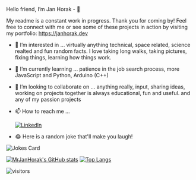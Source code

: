 Hello friend, I’m Jan Horak - 👋

My readme is a constant work in progress. Thank you for coming by! Feel free to connect with me or see some of these projects in action by visiting my portfolio: https://janhorak.dev

- 👀 I’m interested in ...
      virtually anything technical, space related, science realted and fun random facts. I love taking long walks, taking pictures, fixing things, learning how things work.
  
- 🌱 I’m currently learning ...
      patience in the job search process, more JavaScript and Python, Arduino (C++)

- 💞️ I’m looking to collaborate on ...
      anything really, input, sharing ideas, working on projects together is always educational, fun and useful. 
      and any of my passion projects
  
- 📫 How to reach me ...

     [![LinkedIn](https://img.shields.io/badge/linkedin-%230077B5.svg?style=for-the-badge&logo=linkedin&logoColor=white)](https://www.linkedin.com/in/jan-horak/)
     
     
- 😂 Here is a random joke that'll make you laugh!

![Jokes Card](https://readme-jokes.vercel.app/api)


[![MrJanHorak's GitHub stats](https://github-readme-stats.vercel.app/api?username=MrJanHorak&theme=radical&count_private=true)](https://https://github.com/anuraghazra/github-readme-stats)
[![Top Langs](https://github-readme-stats.vercel.app/api/top-langs/?username=MrJanHorak&theme=radical&count_private=true&layout=compact&hide=PLpgSQL)](https://github.com/anuraghazra/github-readme-stats)

![visitors](https://visitor-badge.deta.dev/badge?page_id=MrJanHorak&left_color=red&right_color=green)

<!---
MrJanHorak/MrJanHorak is a ✨ special ✨ repository because its `README.md` (this file) appears on your GitHub profile.
You can click the Preview link to take a look at your changes.
--->
